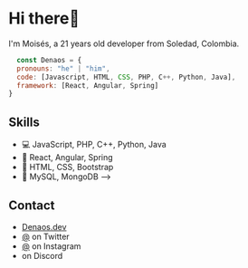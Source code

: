 # Hi there👋
I'm Moisés, a 21 years old developer from Soledad, Colombia.

```js
  const Denaos = {
  pronouns: "he" | "him",
  code: [Javascript, HTML, CSS, PHP, C++, Python, Java],
  framework: [React, Angular, Spring]
}
```

## Skills
- :computer: JavaScript, PHP, C++, Python, Java
- :wrench: React, Angular, Spring
- :art: HTML, CSS, Bootstrap
- :floppy_disk: MySQL, MongoDB
-->
## Contact
- [Denaos.dev](./)
- [@](./) on Twitter
- [@](./) on Instagram
- [](./) on Discord
